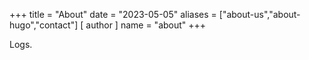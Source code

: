 +++
title = "About"
date = "2023-05-05"
aliases = ["about-us","about-hugo","contact"]
[ author ]
  name = "about"
+++

Logs.

